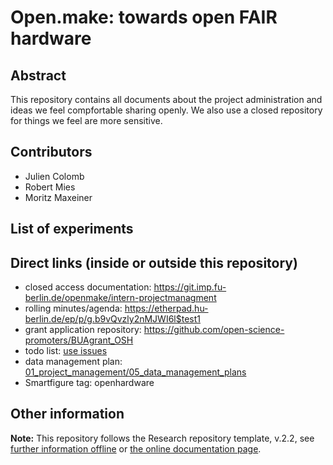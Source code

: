 # Open.make: towards open FAIR hardware

## Abstract

This repository contains all documents about the project administration and ideas we feel compfortable sharing openly. We also use a closed repository for things we feel are more sensitive.

## Contributors

- Julien Colomb
- Robert Mies
- Moritz Maxeiner 



## List of experiments


## Direct links (inside or outside this repository)

- closed access documentation: https://git.imp.fu-berlin.de/openmake/intern-projectmanagment
- rolling minutes/agenda: https://etherpad.hu-berlin.de/ep/p/g.b9vQvzly2nMJWI6l$test1
- grant application repository: https://github.com/open-science-promoters/BUAgrant_OSH
- todo list: [use issues](/issues)
- data management plan: [01_project_management/05_data_management_plans](01_project_management/05_data_management_plans)
- Smartfigure tag: openhardware

## Other information

**Note:** This repository follows the Research repository template, v.2.2, see [further information offline](.doc/information.md) or [the online documentation page](https://gin-tonic.netlify.app/).
